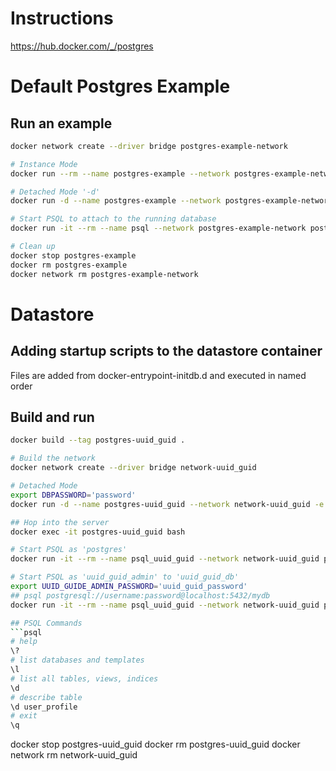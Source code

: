 # Instructions
https://hub.docker.com/_/postgres


# Default Postgres Example
## Run an example
```bash
docker network create --driver bridge postgres-example-network

# Instance Mode
docker run --rm --name postgres-example --network postgres-example-network -e POSTGRES_PASSWORD=password postgres:12

# Detached Mode '-d'
docker run -d --name postgres-example --network postgres-example-network -e POSTGRES_PASSWORD=password  postgres:12

# Start PSQL to attach to the running database
docker run -it --rm --name psql --network postgres-example-network postgres:12 psql -h postgres-example -U postgres

# Clean up
docker stop postgres-example
docker rm postgres-example
docker network rm postgres-example-network
```

# Datastore
## Adding startup scripts to the datastore container
Files are added from docker-entrypoint-initdb.d and executed in named order

## Build and run
```bash
docker build --tag postgres-uuid_guid .

# Build the network
docker network create --driver bridge network-uuid_guid

# Detached Mode
export DBPASSWORD='password'
docker run -d --name postgres-uuid_guid --network network-uuid_guid -e POSTGRES_USER='postgres' -e POSTGRES_PASSWORD=${DBPASSWORD} postgres-uuid_guid:latest

## Hop into the server
docker exec -it postgres-uuid_guid bash

# Start PSQL as 'postgres' 
docker run -it --rm --name psql_uuid_guid --network network-uuid_guid postgres:12 psql postgresql://postgres:${DBPASSWORD}@postgres-uuid_guid:5432/

# Start PSQL as 'uuid_guid_admin' to 'uuid_guid_db'
export UUID_GUIDE_ADMIN_PASSWORD='uuid_guid_password'
## psql postgresql://username:password@localhost:5432/mydb
docker run -it --rm --name psql_uuid_guid --network network-uuid_guid postgres:12 psql postgresql://uuid_guid_admin:${UUID_GUIDE_ADMIN_PASSWORD}@postgres-uuid_guid:5432/uuid_guid_db

## PSQL Commands
```psql
# help
\?     
# list databases and templates          
\l
# list all tables, views, indices
\d
# describe table
\d user_profile
# exit
\q        
```
docker stop postgres-uuid_guid
docker rm postgres-uuid_guid
docker network rm network-uuid_guid
```
